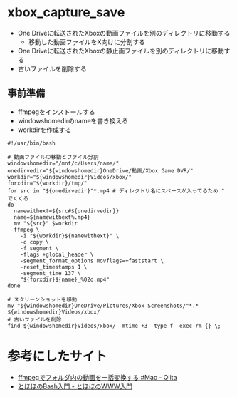 # xbox_capture_save
* One Driveに転送されたXboxの動画ファイルを別のディレクトリに移動する
  * 移動した動画ファイルをX向けに分割する
* One Driveに転送されたXboxの静止画ファイルを別のディレクトリに移動する
* 古いファイルを削除する

## 事前準備
* ffmpegをインストールする
* windowshomedirのnameを書き換える
* workdirを作成する
  
```
#!/usr/bin/bash

# 動画ファイルの移動とファイル分割
windowshomedir="/mnt/c/Users/name/"
onedirvedir="${windowshomedir}OneDrive/動画/Xbox Game DVR/"
workdir="${windowshomedir}Videos/xbox/"
forxdir="${workdir}/tmp/"
for src in "${onedirvedir}"*.mp4 # ディレクトリ名にスペースが入ってるため " でくくる
do 
  namewithext=${src#${onedirvedir}}
  name=${namewithext%.mp4}
  mv "${src}" $workdir
  ffmpeg \
    -i "${workdir}${namewithext}" \
    -c copy \
    -f segment \
    -flags +global_header \
    -segment_format_options movflags=+faststart \
    -reset_timestamps 1 \
    -segment_time 137 \
    "${forxdir}${name}_%02d.mp4"
done

# スクリーンショットを移動
mv "${windowshomedir}OneDrive/Pictures/Xbox Screenshots/"*.* ${windowshomedir}Videos/xbox/
# 古いファイルを削除
find ${windowshomedir}Videos/xbox/ -mtime +3 -type f -exec rm {} \;
```
# 参考にしたサイト
* [ffmpegでフォルダ内の動画を一括変換する \#Mac \- Qiita](https://qiita.com/hosota9/items/29f845854db2e4eeebc0)
* [とほほのBash入門 \- とほほのWWW入門](https://www.tohoho-web.com/ex/shell.html#shell-script)
